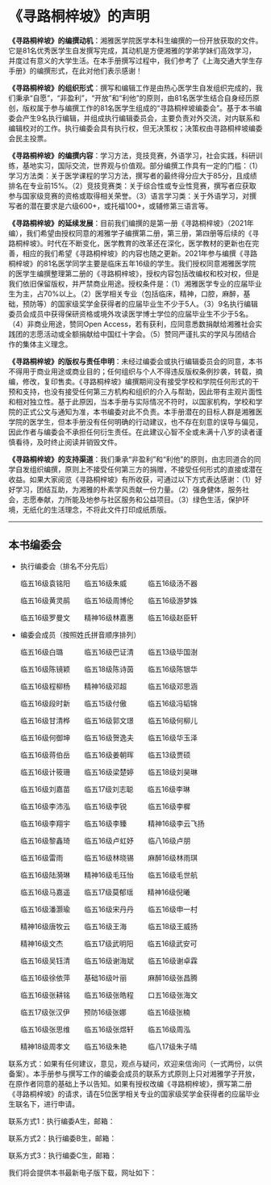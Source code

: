 # 《寻路桐梓坡》的声明

**《寻路桐梓坡》的编撰动机**：湘雅医学院医学本科生编撰的一份开放获取的文件。它是81名优秀医学生自发撰写完成，其动机是方便湘雅的学弟学妹们高效学习，并度过有意义的大学生活。在本手册撰写过程中，我们参考了《上海交通大学生存手册》的编撰形式，在此对他们表示感谢！

**《寻路桐梓坡》的组织形式**：撰写和编辑工作是由热心医学生自发组织完成的，我们秉承“自愿”，“非盈利”，“开放”和“利他”的原则，由81名医学生结合自身经历原创，版权属于参与编撰工作的81名医学生组成的“寻路桐梓坡编委会”。基于本书编委会产生9名执行编辑，并组成执行编辑委员会，主要负责对外交流，对内联系和编辑校对的工作。执行编委会具有执行权，但无决策权；决策权由寻路桐梓坡编委会民主投票。

**《寻路桐梓坡》的编撰内容**：学习方法，竞技竞赛，外语学习，社会实践，科研训练，基地实习，国际交流，世界观与价值观。部分编撰工作具有一定的门槛：（1）学习方法类：关于医学课程的学习方法，撰写者的最终得分应大于85分，且成绩排名在专业前15%。（2）竞技竞赛类：关于综合性或专业性竞赛，撰写者应获取参与国家级竞赛的资格或取得相关荣誉。（3）语言学习类：关于外语学习，对撰写者的潜在要求是六级600+，或托福100+，或辅修第三语言等。

**《寻路桐梓坡》的延续发展**：目前我们编撰的是第一册《寻路桐梓坡》（2021年编），我们希望由授权同意的湘雅学子编撰第二册，第三册，第四册等后续的《寻路桐梓坡》。时代在不断变化，医学教育的改革还在深化，医学教材的更新也在完善，相应的我们希望《寻路桐梓坡》的内容也随之更新。2021年参与编撰《寻路桐梓坡》的81名医学同学主要是临床五年16级的学生。我们授权同意湘雅医学院的医学生编撰整理第二册的《寻路桐梓坡》，授权内容包括改编权和校对权，但是我们依旧保留版权，并严禁商业用途。授权条件是：（1）湘雅医学专业的应届毕业生为主，占70%以上。（2）医学相关专业（包括临床，精神，口腔，麻醉，基础，预防等）的国家级奖学金获得者的应届毕业生不少于5人。（3）9名执行编辑委员会成员中获得保研资格或境外攻读医学博士学位的应届毕业生不少于5名。（4）非商业用途，赞同Open Access，若有获利，应同意悉数捐献给湘雅社会实践团的志愿活动或全额捐献给中国红十字会。（5）赞同严谨扎实的学风与团结合作的集体主义理念。

**《寻路桐梓坡》的版权与责任申明**：未经过编委会或执行编辑委员会的同意，本书不得用于商业用途或商业目的；任何组织与个人不得违反版权条例抄袭，转载，摘编，修改，复印售卖。《寻路桐梓坡》编撰期间没有接受学校和学院任何形式的干预和支持，也没有接受任何第三方机构和组织的介入与帮助，因此带有主观片面性和相对独立性。基于此原因，当本手册与实际情况不符时，以国家机构，学校和学院的正式公文与通知为准，本书编委对此不负责。本手册潜在的目标人群是湘雅医学院的医学生，但本手册没有任何明确的行动建议，也不存在刻意的误导与偏见，因此作者与编委会不承担任何衍生责任。在此建议心智不全或未满十八岁的读者谨慎看待，及时终止阅读并销毁文件。

**《寻路桐梓坡》的支持渠道**：我们秉承“非盈利”和“利他”的原则，由志同道合的同学自发组织编撰，原则上不接受任何第三方的捐赠，不接受任何形式的直接或潜在收益。如果大家阅览《寻路桐梓坡》有所收获，可通过以下方式表达感谢：（1）好好学习，团结互助，为湘雅的朴素学风贡献一份力量。（2）强身健体，服务社会，志愿奉献，力所能及地参与社区服务和公益项目。（3）绿色生活，保护环境，无纸化的生活理念，不将此文件打印成纸质版。

----

## 本书编委会
+ 执行编委会（排名不分先后）

    临五16级袁铭阳&emsp;&emsp;临五16级朱威&emsp;&emsp;&emsp;临五16级汤不器

    临五16级黄灵鹃&emsp;&emsp;临五16级周博伦&emsp;&emsp;临五16级游梦姝

    临五16级罗曼文&emsp;&emsp;精神16级林嘉惠&emsp;&emsp;临五16级赵臣轩



+ 编委会成员（按照姓氏拼音顺序排列）

    临五16级白璐&emsp;&emsp;&emsp;临五16级巴证清&emsp;&emsp;临五13级毕国澍

    临五16级陈镜颖&emsp;&emsp;临五18级陈诗茵&emsp;&emsp;临五16级陈银华

    临五16级程柳杨&emsp;&emsp;精神16级邓超&emsp;&emsp;&emsp;临五16级邓思涵

    临五16级段时新&emsp;&emsp;临五15级付傲&emsp;&emsp;&emsp;临五16级冯韬锦

    临五16级甘清桦&emsp;&emsp;临五16级郭文璟&emsp;&emsp;临五16级何柳儿

    临五16级何御坤&emsp;&emsp;临五16级贺逸夫&emsp;&emsp;临五16级华玉泽

    临五16级蒋伯岳&emsp;&emsp;临五16级姜朝晖&emsp;&emsp;临五13级贾硕

    临五16级计筱珊&emsp;&emsp;临五16级梁楚婷&emsp;&emsp;临五18级刘昊琳

    临五16级刘嘉苗&emsp;&emsp;临五17级刘志聪&emsp;&emsp;临五16级李琳

    临五16级李沛泓&emsp;&emsp;临五16级李锐&emsp;&emsp;&emsp;临五16级李樨

    临五16级李翔宇&emsp;&emsp;临五16级李臻&emsp;&emsp;&emsp;精神16级李云飞扬

    临五16级黎鑫琦&emsp;&emsp;临五16级卢虹妤&emsp;&emsp;临八16级卢朋

    临五16级雷雨&emsp;&emsp;&emsp;临五16级林晓锡&emsp;&emsp;麻醉16级林雨琪

    临五16级陆漪琳&emsp;&emsp;精神16级毛珏怡&emsp;&emsp;临五16级毛世航

    临五16级马嘉遥&emsp;&emsp;临五17级莫郁瑶&emsp;&emsp;精神16级倪曦

    临五16级潘灏瑜&emsp;&emsp;临五16级宋丹丹&emsp;&emsp;临五16级申一村

    精神16级唐牧云&emsp;&emsp;临五16级王海&emsp;&emsp;&emsp;临五18级王威扬

    精神16级文杰&emsp;&emsp;&emsp;临五17级武明阳&emsp;&emsp;临五16级武安可

    临五16级吴钰清&emsp;&emsp;临五16级谢海斌&emsp;&emsp;临五16级谢卓霖

    临五16级徐依萍&emsp;&emsp;基础16级叶丽&emsp;&emsp;&emsp;麻醉16级张昌腾

    临五16级张耕铭&emsp;&emsp;临五16级张皓程&emsp;&emsp;口五16级张海文

    临五17级张汉伊&emsp;&emsp;预防16级张娜&emsp;&emsp;&emsp;临五16级张楠

    临五16级张思维&emsp;&emsp;临五16级张煜轩&emsp;&emsp;临五16级周泓

    精神18级周孝文&emsp;&emsp;临五16级朱艳&emsp;&emsp;&emsp;临八17级朱子晴


联系方式：如果有任何建议，意见，观点与疑问，欢迎来信询问（一式两份，以供备案）。本手册参与撰写工作的编委会成员的联系方式原则上只对湘雅学子开放，在原作者同意的基础上予以告知。如果有授权改编《寻路桐梓坡》，撰写第二册《寻路桐梓坡》的请求，请在5位医学相关专业的国家级奖学金获得者的应届毕业生联名下，进行申请。

联系方式1：执行编委A生，邮箱：

联系方式2：执行编委B生，邮箱：

联系方式3：执行编委C生，邮箱：

我们将会提供本书最新电子版下载，网址如下：
